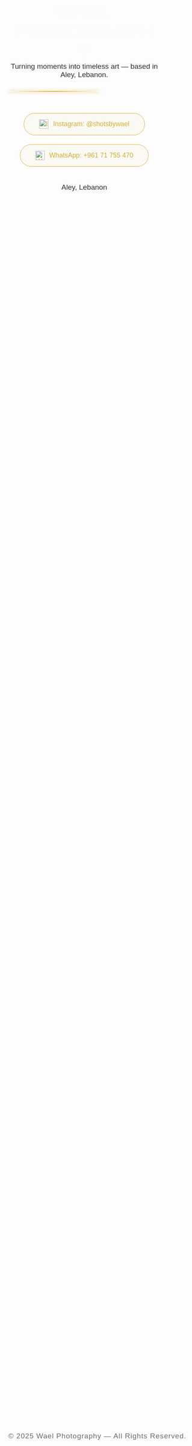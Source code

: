 <head>
  <meta charset="UTF-8">
  <meta name="viewport" content="width=device-width, initial-scale=1.0">
  <title>Wael Photography</title>
  <link href="https://fonts.googleapis.com/css2?family=Poppins:wght@300;400;600&display=swap" rel="stylesheet">
  <style>
    * {
      margin: 0;
      padding: 0;
      box-sizing: border-box;
      font-family: 'Poppins', sans-serif;
      scroll-behavior: smooth;
    }

    body {
      background-color: #000;
      background-image: url('https://www.transparenttextures.com/patterns/dark-mosaic.png');
      background-size: cover;
      background-attachment: fixed;
      color: #d4af37;
      display: flex;
      flex-direction: column;
      align-items: center;
      text-align: center;
      min-height: 100vh;
      padding: 2rem;
      overflow-x: hidden;
    }

    header img {
      max-width: 300px;
      margin-bottom: 2rem;
      filter: drop-shadow(0 0 15px rgba(212, 175, 55, 0.8));
      animation: glow 3s ease-in-out infinite alternate;
    }

    @keyframes glow {
      from { filter: drop-shadow(0 0 10px rgba(212, 175, 55, 0.5)); }
      to { filter: drop-shadow(0 0 25px rgba(212, 175, 55, 0.9)); }
    }

    h1 {
      font-size: 3rem;
      letter-spacing: 3px;
      text-transform: uppercase;
      text-shadow: 0 0 15px rgba(212, 175, 55, 0.7);
      animation: fadeIn 1.5s ease forwards;
    }

    @keyframes fadeIn {
      from { opacity: 0; transform: translateY(20px); }
      to { opacity: 1; transform: translateY(0); }
    }

    p {
      font-size: 1.2rem;
      margin-bottom: 2rem;
      opacity: 0.9;
    }

    .contact {
      display: flex;
      flex-direction: column;
      align-items: center;
      gap: 1.5rem;
      margin-top: 3rem;
    }

    a {
      text-decoration: none;
      color: #d4af37;
      border: 1px solid #d4af37;
      padding: 1rem 2.5rem;
      border-radius: 50px;
      transition: all 0.3s ease;
      display: flex;
      align-items: center;
      gap: 12px;
      font-weight: 500;
      font-size: 1.1rem;
      background: rgba(212, 175, 55, 0.05);
    }

    a:hover {
      background: linear-gradient(90deg, #d4af37, #b8860b);
      color: #000;
      box-shadow: 0 0 20px #d4af37;
      transform: scale(1.05);
    }

    .icon {
      width: 25px;
      height: 25px;
    }

    .divider {
      width: 60%;
      height: 2px;
      background: linear-gradient(90deg, transparent, #d4af37, transparent);
      margin: 2rem 0;
      border-radius: 2px;
      box-shadow: 0 0 10px #d4af37;
    }

    footer {
      position: absolute;
      bottom: 20px;
      font-size: 0.9rem;
      opacity: 0.7;
      letter-spacing: 1px;
    }
  </style>
</head>
<body>
  <header>
    <h1>Wael Photography</h1>
    <p>Turning moments into timeless art — based in Aley, Lebanon.</p>
    <div class="divider"></div>
  </header>

  <section class="contact" id="contact">
    <a href="https://www.instagram.com/shotsbywael?igsh=NGVyZGRjbzQ1ZzM5&utm_source=qr" target="_blank">
      <img src="https://cdn-icons-png.flaticon.com/512/174/174855.png" alt="Instagram" class="icon"> Instagram: @shotsbywael
    </a>
    <a href="https://wa.me/96171755470" target="_blank">
      <img src="https://cdn-icons-png.flaticon.com/512/733/733585.png" alt="WhatsApp" class="icon"> WhatsApp: +961 71 755 470
    </a>
    <p>Aley, Lebanon</p>
  </section>

  <footer>
    <p>&copy; 2025 Wael Photography — All Rights Reserved.</p>
  </footer>
</body>

